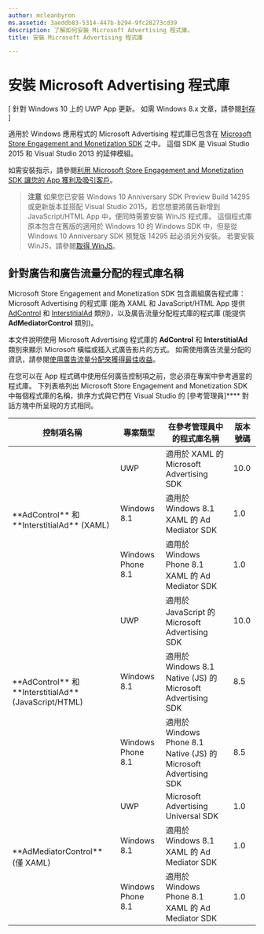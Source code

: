 ```yaml
---
author: mcleanbyron
ms.assetid: 3aeddb83-5314-447b-b294-9fc28273cd39
description: 了解如何安裝 Microsoft Advertising 程式庫。
title: 安裝 Microsoft Advertising 程式庫

---
```


# 安裝 Microsoft Advertising 程式庫


\[ 針對 Windows 10 上的 UWP App 更新。 如需 Windows 8.x 文章，請參閱[封存](http://go.microsoft.com/fwlink/p/?linkid=619132) \]

適用於 Windows 應用程式的 Microsoft Advertising 程式庫已包含在 [Microsoft Store Engagement and Monetization SDK](http://aka.ms/store-em-sdk) 之中。 這個 SDK 是 Visual Studio 2015 和 Visual Studio 2013 的延伸模組。

如需安裝指示，請參閱[利用 Microsoft Store Engagement and Monetization SDK 讓您的 App 獲利及吸引客戶](https://msdn.microsoft.com/windows/uwp/monetize/monetize-your-app-with-the-microsoft-store-engagement-and-monetization-sdk)。

> **注意** 如果您已安裝 Windows 10 Anniversary SDK Preview Build 14295 或更新版本並搭配 Visual Studio 2015，若您想要將廣告新增到 JavaScript/HTML App 中，便同時需要安裝 WinJS 程式庫。 這個程式庫原本包含在舊版的適用於 Windows 10 的 Windows SDK 中，但是從 Windows 10 Anniversary SDK 預覽版 14295 起必須另外安裝。 若要安裝 WinJS，請參閱[取得 WinJS](http://try.buildwinjs.com/download/GetWinJS/)。

## 針對廣告和廣告流量分配的程式庫名稱


Microsoft Store Engagement and Monetization SDK 包含兩組廣告程式庫：Microsoft Advertising 的程式庫 (能為 XAML 和 JavaScript/HTML App 提供 [AdControl](https://msdn.microsoft.com/library/windows/apps/microsoft.advertising.winrt.ui.adcontrol.aspx) 和 [InterstitialAd](https://msdn.microsoft.com/library/windows/apps/microsoft.advertising.winrt.ui.interstitialad.aspx) 類別)，以及廣告流量分配程式庫的程式庫 (能提供 **AdMediatorControl** 類別)。

本文件說明使用 Microsoft Advertising 程式庫的 **AdControl** 和 **InterstitialAd** 類別來顯示 Microsoft 橫幅或插入式廣告影片的方式。 如需使用廣告流量分配的資訊，請參閱[使用廣告流量分配來獲得最佳收益](https://msdn.microsoft.com/windows/uwp/monetize/use-ad-mediation-to-maximize-revenue)。


在您可以在 App 程式碼中使用任何廣告控制項之前，您必須在專案中參考適當的程式庫。 下列表格列出 Microsoft Store Engagement and Monetization SDK 中每個程式庫的名稱，排序方式與它們在 Visual Studio 的 [參考管理員]**** 對話方塊中所呈現的方式相同。


<table>
    <thead>
        <tr><th>控制項名稱</th><th>專案類型</th><th>在參考管理員中的程式庫名稱</th><th>版本號碼</th></tr>
    </thead>
    <tbody>
    <tr>
            <td rowspan="3">**AdControl** 和 **InterstitialAd** (XAML)</td>
            <td>UWP</td>
            <td>適用於 XAML 的 Microsoft Advertising SDK</td>
            <td>10.0</td>
        </tr>
        <tr>
            <td>Windows 8.1</td>
            <td>適用於 Windows 8.1 XAML 的 Ad Mediator SDK</td>
            <td>1.0</td>
        </tr>
        <tr>
            <td>Windows Phone 8.1</td>
            <td>適用於 Windows Phone 8.1 XAML 的 Ad Mediator SDK</td>
            <td>1.0</td>
        </tr>
    <tr>
            <td rowspan="3">**AdControl** 和 **InterstitialAd** (JavaScript/HTML)</td>
            <td>UWP</td>
            <td>適用於 JavaScript 的 Microsoft Advertising SDK</td>
            <td>10.0</td>
        </tr>
        <tr>
            <td>Windows 8.1</td>
            <td>適用於 Windows 8.1 Native (JS) 的 Microsoft Advertising SDK</td>
            <td>8.5</td>
        </tr>
        <tr>
            <td>Windows Phone 8.1</td>
            <td>適用於 Windows Phone 8.1 Native (JS) 的 Microsoft Advertising SDK</td>
            <td>8.5</td>
        </tr>
    <tr>
            <td rowspan="3">**AdMediatorControl** (僅 XAML)</td>
            <td>UWP</td>
            <td>Microsoft Advertising Universal SDK</td>
            <td>1.0</td>
        </tr>
        <tr>
            <td>Windows 8.1</td>
            <td>適用於 Windows 8.1 XAML 的 Ad Mediator SDK</td>
            <td>1.0</td>
        </tr>
        <tr>
            <td>Windows Phone 8.1</td>
            <td>適用於 Windows Phone 8.1 XAML 的 Ad Mediator SDK</td>
            <td>1.0</td>
        </tr>
    </tbody>
</table>

 

 

 


<!--HONumber=May16_HO2-->



